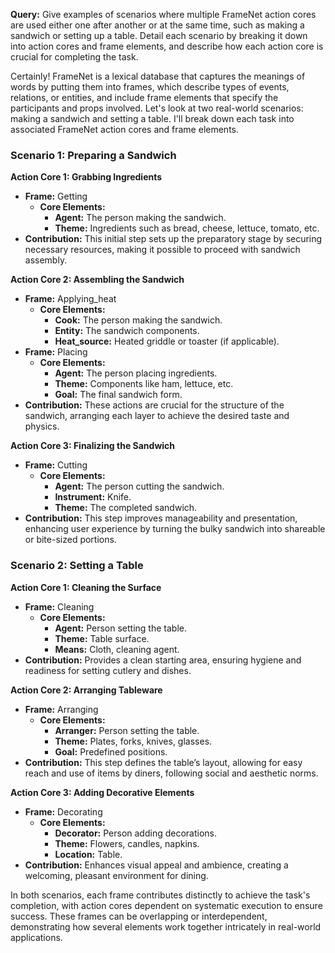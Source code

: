**Query:**
Give examples of scenarios where multiple FrameNet action cores are used either one after another or at the same time, such as making a sandwich or setting up a table. Detail each scenario by breaking it down into action cores and frame elements, and describe how each action core is crucial for completing the task.

Certainly! FrameNet is a lexical database that captures the meanings of words by putting them into frames, which describe types of events, relations, or entities, and include frame elements that specify the participants and props involved. Let's look at two real-world scenarios: making a sandwich and setting a table. I'll break down each task into associated FrameNet action cores and frame elements.

### Scenario 1: Preparing a Sandwich

**Action Core 1: Grabbing Ingredients**  
- **Frame:** Getting
  - **Core Elements:**
    - **Agent:** The person making the sandwich.
    - **Theme:** Ingredients such as bread, cheese, lettuce, tomato, etc.
- **Contribution:** This initial step sets up the preparatory stage by securing necessary resources, making it possible to proceed with sandwich assembly.

**Action Core 2: Assembling the Sandwich**
- **Frame:** Applying_heat
  - **Core Elements:**
    - **Cook:** The person making the sandwich.
    - **Entity:** The sandwich components.
    - **Heat_source:** Heated griddle or toaster (if applicable).
- **Frame:** Placing
  - **Core Elements:**
    - **Agent:** The person placing ingredients.
    - **Theme:** Components like ham, lettuce, etc.
    - **Goal:** The final sandwich form.
- **Contribution:** These actions are crucial for the structure of the sandwich, arranging each layer to achieve the desired taste and physics.

**Action Core 3: Finalizing the Sandwich**
- **Frame:** Cutting
  - **Core Elements:**
    - **Agent:** The person cutting the sandwich.
    - **Instrument:** Knife.
    - **Theme:** The completed sandwich.
- **Contribution:** This step improves manageability and presentation, enhancing user experience by turning the bulky sandwich into shareable or bite-sized portions.

### Scenario 2: Setting a Table

**Action Core 1: Cleaning the Surface**
- **Frame:** Cleaning
  - **Core Elements:**
    - **Agent:** Person setting the table.
    - **Theme:** Table surface.
    - **Means:** Cloth, cleaning agent.
- **Contribution:** Provides a clean starting area, ensuring hygiene and readiness for setting cutlery and dishes.

**Action Core 2: Arranging Tableware**
- **Frame:** Arranging
  - **Core Elements:**
    - **Arranger:** Person setting the table.
    - **Theme:** Plates, forks, knives, glasses.
    - **Goal:** Predefined positions.
- **Contribution:** This step defines the table’s layout, allowing for easy reach and use of items by diners, following social and aesthetic norms.

**Action Core 3: Adding Decorative Elements**
- **Frame:** Decorating
  - **Core Elements:**
    - **Decorator:** Person adding decorations.
    - **Theme:** Flowers, candles, napkins.
    - **Location:** Table.
- **Contribution:** Enhances visual appeal and ambience, creating a welcoming, pleasant environment for dining.

In both scenarios, each frame contributes distinctly to achieve the task's completion, with action cores dependent on systematic execution to ensure success. These frames can be overlapping or interdependent, demonstrating how several elements work together intricately in real-world applications.